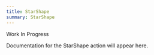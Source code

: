 ```yaml
---
title: StarShape
summary: StarShape
---
```


Work In Progress

Documentation for the StarShape action will appear here.